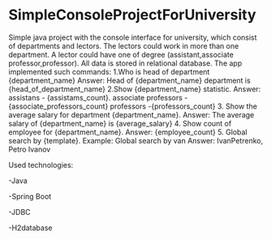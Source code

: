 # SimpleConsoleProjectForUniversity
Simple java project with the console interface for university, which consist of
departments and lectors. The lectors could work in more than one department. A lector could
have one of degree (assistant,associate professor,professor).
All data is stored in relational database.
The app implemented such commands:
1.Who is head of department {department_name}
Answer: Head of {department_name} department is {head_of_department_name}
2.Show {department_name} statistic.
Answer: assistans - {assistams_count}.
associate professors - {associate_professors_count}
professors -{professors_count}
3. Show the average salary for department {department_name}.
Answer: The average salary of {department_name} is {average_salary}
4. Show count of employee for {department_name}.
Answer: {employee_count}
5. Global search by {template}.
Example: Global search by van
Answer: Ivan​ Petrenko, Petro Ivan​ov

Used technologies:

-Java

-Spring Boot

-JDBC

-H2database
